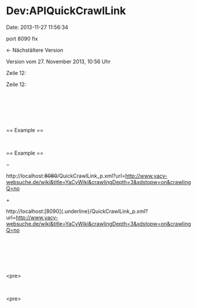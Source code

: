 Dev:APIQuickCrawlLink
=====================

Date: 2013-11-27 11:56:34

port 8090 fix

← Nächstältere Version

Version vom 27. November 2013, 10:56 Uhr

Zeile 12:

Zeile 12:

 

 

 

<div>

== Example ==

</div>

 

<div>

== Example ==

</div>

−

<div>

http://localhost:~~8080~~/QuickCrawlLink\_p.xml?url=http://www.yacy-websuche.de/wiki&title=YaCyWiki&crawlingDepth=3&xdstopw=on&crawlingQ=no

</div>

\+

<div>

http://localhost:[8090]{.underline}/QuickCrawlLink\_p.xml?url=http://www.yacy-websuche.de/wiki&title=YaCyWiki&crawlingDepth=3&xdstopw=on&crawlingQ=no

</div>

 

 

 

<div>

\<pre\>

</div>

 

<div>

\<pre\>

</div>
